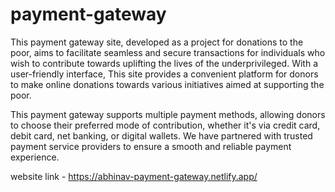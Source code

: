 # payment-gateway

This payment gateway site, developed as a project for donations to the poor, aims to facilitate seamless and secure transactions for individuals who wish to contribute towards uplifting the lives of the underprivileged. With a user-friendly interface, This site provides a convenient platform for donors to make online donations towards various initiatives aimed at supporting the poor.

This payment gateway supports multiple payment methods, allowing donors to choose their preferred mode of contribution, whether it's via credit card, debit card, net banking, or digital wallets. We have partnered with trusted payment service providers to ensure a smooth and reliable payment experience.

website link - https://abhinav-payment-gateway.netlify.app/
